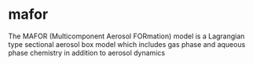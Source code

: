 # mafor
The MAFOR (Multicomponent Aerosol FORmation) model is a Lagrangian type sectional aerosol box model which includes gas phase and aqueous phase chemistry in addition to aerosol dynamics

